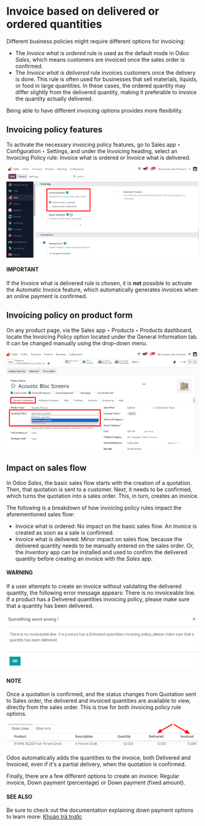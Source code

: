 # Invoice based on delivered or ordered quantities

Different business policies might require different options for invoicing:

- The *Invoice what is ordered* rule is used as the default mode in Odoo *Sales*, which means
  customers are invoiced once the sales order is confirmed.
- The *Invoice what is delivered* rule invoices customers once the delivery is done. This rule is
  often used for businesses that sell materials, liquids, or food in large quantities. In these
  cases, the ordered quantity may differ slightly from the delivered quantity, making it preferable
  to invoice the quantity actually delivered.

Being able to have different invoicing options provides more flexibility.

## Invoicing policy features

To activate the necessary invoicing policy features, go to Sales app ‣
Configuration ‣ Settings, and under the Invoicing heading, select an
Invoicing Policy rule: Invoice what is ordered or Invoice what is
delivered.

![Choosing an invoicing policy on Odoo Sales.](../../../../.gitbook/assets/invoicing-policy-setting.png)

#### IMPORTANT
If the Invoice what is delivered rule is chosen, it is **not** possible to activate
the Automatic Invoice feature, which automatically generates invoices when an online
payment is confirmed.

## Invoicing policy on product form

On any product page, via the Sales app ‣ Products ‣ Products dashboard, locate
the Invoicing Policy option located under the General Information tab. It
can be changed manually using the drop-down menu.

![How to change your invoicing policy on a product form on Odoo Sales.](../../../../.gitbook/assets/invoicing-policy-general-info-tab.png)

## Impact on sales flow

In Odoo *Sales*, the basic sales flow starts with the creation of a quotation. Then, that quotation
is sent to a customer. Next, it needs to be confirmed, which turns the quotation into a sales order.
This, in turn, creates an invoice.

The following is a breakdown of how invoicing policy rules impact the aforementioned sales flow:

- Invoice what is ordered: No impact on the basic sales flow. An invoice is created as
  soon as a sale is confirmed.
- Invoice what is delivered: Minor impact on sales flow, because the delivered quantity
  needs to be manually entered on the sales order. Or, the *Inventory* app can be installed and used
  to confirm the delivered quantity before creating an invoice with the *Sales* app.

#### WARNING
If a user attempts to create an invoice without validating the delivered quantity, the following
error message appears: There is no invoiceable line. If a product has a Delivered
quantities invoicing policy, please make sure that a quantity has been delivered.

![If Delivered Quantities invoicing policy is chosen, ensure a quantity has been delivered.](../../../../.gitbook/assets/invoicing-policy-error-message.png)

#### NOTE
Once a quotation is confirmed, and the status changes from Quotation sent to
Sales order, the delivered and invoiced quantities are available to view, directly
from the sales order. This is true for both invoicing policy rule options.

![How to see your delivered and invoiced quantities on Odoo Sales.](../../../../.gitbook/assets/invoicing-policy-order-lines.png)

Odoo automatically adds the quantities to the invoice, both Delivered and
Invoiced, even if it's a partial delivery, when the quotation is confirmed.

Finally, there are a few different options to create an invoice: Regular invoice,
Down payment (percentage) or Down payment (fixed amount).

#### SEE ALSO
Be sure to check out the documentation explaining down payment options to learn more:
[Khoản trả trước](down_payment.md)
